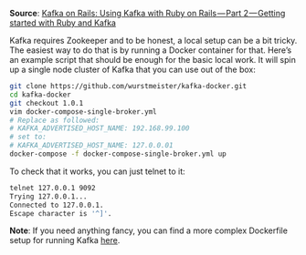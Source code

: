 **Source**: [Kafka on Rails: Using Kafka with Ruby on Rails — Part 2 — Getting started with Ruby and Kafka](https://medium.com/@maciejmensfeld/kafka-on-rails-using-kafka-with-ruby-on-rails-part-2-getting-started-with-ruby-and-kafka-44535c6edb26)

Kafka requires Zookeeper and to be honest, a local setup can be a bit tricky. The easiest way to do that is by running a Docker container for that. Here’s an example script that should be enough for the basic local work. It will spin up a single node cluster of Kafka that you can use out of the box:

```bash
git clone https://github.com/wurstmeister/kafka-docker.git
cd kafka-docker
git checkout 1.0.1
vim docker-compose-single-broker.yml
# Replace as followed:
# KAFKA_ADVERTISED_HOST_NAME: 192.168.99.100
# set to:
# KAFKA_ADVERTISED_HOST_NAME: 127.0.0.01
docker-compose -f docker-compose-single-broker.yml up
```

To check that it works, you can just telnet to it:

```bash
telnet 127.0.0.1 9092
Trying 127.0.0.1...
Connected to 127.0.0.1.
Escape character is '^]'.
```

**Note**: If you need anything fancy, you can find a more complex Dockerfile setup for running Kafka [here](https://github.com/wurstmeister/kafka-docker).
